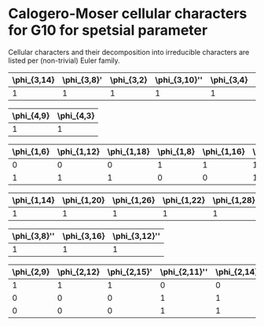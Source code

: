 # Calogero-Moser cellular characters for G10 for spetsial parameter

Cellular characters and their decomposition into irreducible characters are listed per (non-trivial) Euler family.

| \phi_{3,14}| \phi_{3,8}'| \phi_{3,2}| \phi_{3,10}''| \phi_{3,4}| \phi_{3,10}'| \phi_{3,6}''| \phi_{3,12}'| \phi_{3,6}' |
| ----| ----| ----| ----| ----| ----| ----| ----| ---- |
| 1| 1| 1| 1| 1| 1| 1| 1| 1 |

| \phi_{4,9}| \phi_{4,3} |
| ----| ---- |
| 1| 1 |

| \phi_{1,6}| \phi_{1,12}| \phi_{1,18}| \phi_{1,8}| \phi_{1,16}| \phi_{2,5}| \phi_{2,8}| \phi_{2,11}'| \phi_{2,1}| \phi_{2,4}| \phi_{2,7}' |
| ----| ----| ----| ----| ----| ----| ----| ----| ----| ----| ---- |
| 0| 0| 0| 1| 1| 1| 1| 1| 1| 1| 1 |
| 1| 1| 1| 0| 0| 1| 1| 1| 1| 1| 1 |

| \phi_{1,14}| \phi_{1,20}| \phi_{1,26}| \phi_{1,22}| \phi_{1,28}| \phi_{1,34}| \phi_{2,15}''| \phi_{2,18}| \phi_{2,21} |
| ----| ----| ----| ----| ----| ----| ----| ----| ---- |
| 1| 1| 1| 1| 1| 1| 2| 2| 2 |

| \phi_{3,8}''| \phi_{3,16}| \phi_{3,12}'' |
| ----| ----| ---- |
| 1| 1| 1 |

| \phi_{2,9}| \phi_{2,12}| \phi_{2,15}'| \phi_{2,11}''| \phi_{2,14}| \phi_{2,17}| \phi_{2,7}''| \phi_{2,10}| \phi_{2,13}| \phi_{4,11}| \phi_{4,7}| \phi_{4,5}| \phi_{4,13} |
| ----| ----| ----| ----| ----| ----| ----| ----| ----| ----| ----| ----| ---- |
| 1| 1| 1| 0| 0| 0| 0| 0| 0| 1| 1| 1| 1 |
| 0| 0| 0| 1| 1| 1| 1| 1| 1| 1| 1| 1| 1 |
| 0| 0| 0| 1| 1| 1| 1| 1| 1| 1| 1| 1| 1 |



